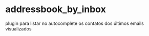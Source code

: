 addressbook_by_inbox
====================

plugin para listar no autocomplete os contatos dos últimos emails visualizados
